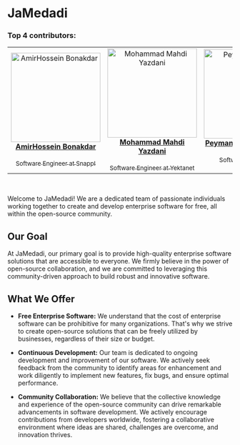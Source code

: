 
# JaMedadi
### Top 4 contributors:

<!-- TOP-CONTRIBUTORS-LIST:START - 
<!-- prettier-ignore -->

<table><tr>

<td align="center"><a href="https://github.com/athfemoiur"><img src="https://avatars.githubusercontent.com/u/75484782?v=4" width="200px;" alt="AmirHossein Bonakdar"/><br /><b>AmirHossein Bonakdar</b></a><br /><a href="https://github.com/athfemoiur" </a><br><sub>Software Engineer at Snapp!</b></td>

<td align="center"><a href="https://github.com/MrMohammadY"><img src="https://avatars.githubusercontent.com/u/58851496?v=4" width="200px;" alt="Mohammad Mahdi Yazdani"/><br /><b>Mohammad Mahdi Yazdani</b></a><br /><a href="https://github.com/MrMohammadY" </a><br><sub>Software Engineer at Yektanet</b></td>

<td align="center"><a href="https://github.com/PEMIDI"><img src="https://avatars.githubusercontent.com/u/19213272?v=4" width="200px;" alt="Peyman Rashidi | Pemidi"/><br /><b>Peyman Rashidi | PEMIDI</b></a><br /><a href="https://github.com/PEMIDI" </a><br><sub>Software Engineer at BimeBazar</b></td>

<td align="center"><a href="https://github.com/EngRobot33"><img src="https://avatars.githubusercontent.com/u/74541595?v=4" width="200px;" alt="Hamed Khosravi"/><br /><b>Hamed Khosravi</b></a><br /><a href="https://github.com/EngRobot33" </a><br><sub>Software Engineer at Achareh</b></td>

</tr></table>

<!-- ALL-CONTRIBUTORS-LIST:END -->

<br>

Welcome to JaMedadi! We are a dedicated team of passionate individuals working together to create and develop enterprise software for free, all within the open-source community.

## Our Goal

At JaMedadi, our primary goal is to provide high-quality enterprise software solutions that are accessible to everyone. We firmly believe in the power of open-source collaboration, and we are committed to leveraging this community-driven approach to build robust and innovative software.

## What We Offer

- **Free Enterprise Software:** We understand that the cost of enterprise software can be prohibitive for many organizations. That's why we strive to create open-source solutions that can be freely utilized by businesses, regardless of their size or budget.

- **Continuous Development:** Our team is dedicated to ongoing development and improvement of our software. We actively seek feedback from the community to identify areas for enhancement and work diligently to implement new features, fix bugs, and ensure optimal performance.

- **Community Collaboration:** We believe that the collective knowledge and experience of the open-source community can drive remarkable advancements in software development. We actively encourage contributions from developers worldwide, fostering a collaborative environment where ideas are shared, challenges are overcome, and innovation thrives.




